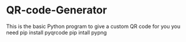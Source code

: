 # QR-code-Generator
This is the basic Python program to give a custom QR code for you
you need pip install pyqrcode
pip intall pypng
